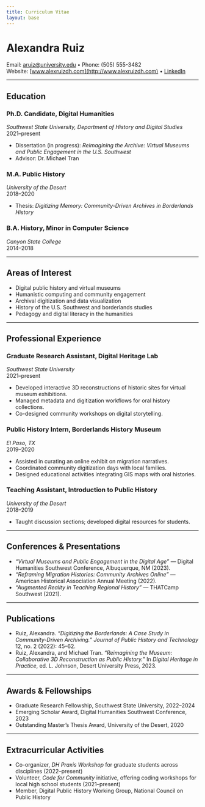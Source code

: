 ```yaml
---
title: Curriculum Vitae
layout: base
---
```


# Alexandra Ruiz
Email: aruiz@university.edu • Phone: (505) 555-3482  
Website: [www.alexruizdh.com](http://www.alexruizdh.com) • [LinkedIn](http://linkedin.com/in/alexruizdh)  

---

## Education

### Ph.D. Candidate, Digital Humanities
*Southwest State University, Department of History and Digital Studies*  
2021–present  
- Dissertation (in progress): *Reimagining the Archive: Virtual Museums and Public Engagement in the U.S. Southwest*  
- Advisor: Dr. Michael Tran  

### M.A. Public History
*University of the Desert*  
2018–2020  
- Thesis: *Digitizing Memory: Community-Driven Archives in Borderlands History*  

### B.A. History, Minor in Computer Science
*Canyon State College*  
2014–2018  

---

## Areas of Interest
- Digital public history and virtual museums  
- Humanistic computing and community engagement  
- Archival digitization and data visualization  
- History of the U.S. Southwest and borderlands studies  
- Pedagogy and digital literacy in the humanities  

---

## Professional Experience

### Graduate Research Assistant, Digital Heritage Lab
*Southwest State University*  
2021–present  
- Developed interactive 3D reconstructions of historic sites for virtual museum exhibitions.  
- Managed metadata and digitization workflows for oral history collections.  
- Co-designed community workshops on digital storytelling.  

### Public History Intern, Borderlands History Museum
*El Paso, TX*  
2019–2020  
- Assisted in curating an online exhibit on migration narratives.  
- Coordinated community digitization days with local families.  
- Designed educational activities integrating GIS maps with oral histories.  

### Teaching Assistant, Introduction to Public History
*University of the Desert*  
2018–2019  
- Taught discussion sections; developed digital resources for students.  

---

## Conferences & Presentations
- *“Virtual Museums and Public Engagement in the Digital Age”* — Digital Humanities Southwest Conference, Albuquerque, NM (2023).  
- *“Reframing Migration Histories: Community Archives Online”* — American Historical Association Annual Meeting (2022).  
- *“Augmented Reality in Teaching Regional History”* — THATCamp Southwest (2021).  

---

## Publications
- Ruiz, Alexandra. *“Digitizing the Borderlands: A Case Study in Community-Driven Archiving.”* *Journal of Public History and Technology* 12, no. 2 (2022): 45–62.  
- Ruiz, Alexandra, and Michael Tran. *“Reimagining the Museum: Collaborative 3D Reconstruction as Public History.”* In *Digital Heritage in Practice*, ed. L. Johnson, Desert University Press, 2023.  

---

## Awards & Fellowships
- Graduate Research Fellowship, Southwest State University, 2022–2024  
- Emerging Scholar Award, Digital Humanities Southwest Conference, 2023  
- Outstanding Master’s Thesis Award, University of the Desert, 2020  

---

## Extracurricular Activities
- Co-organizer, *DH Praxis Workshop* for graduate students across disciplines (2022–present)  
- Volunteer, *Code for Community* initiative, offering coding workshops for local high school students (2021–present)  
- Member, Digital Public History Working Group, National Council on Public History  
